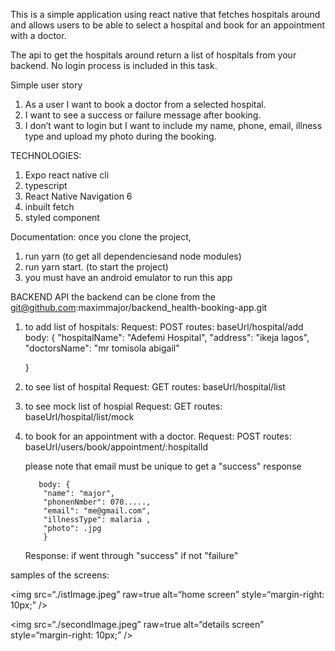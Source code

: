 This is a simple application using react native that fetches hospitals
around and allows users to be able to select a hospital and book for
an appointment with a doctor. 

The api to get the hospitals around return a list of hospitals from your backend.
No login process is included in this task.


Simple user story
1. As a user I want to book a doctor from a selected hospital.
2. I want to see a success or failure message after booking.
3. I don’t want to login but I want to include my name, phone, email,
   illness type and upload my photo during the booking.

TECHNOLOGIES:
1. Expo react native cli
2. typescript
3. React Native Navigation 6
4. inbuilt fetch
5. styled component


Documentation: once you clone the project,
1. run yarn (to get all dependenciesand node modules)
2. run yarn start. (to start the project)
3. you must have an android emulator to run this app



BACKEND API
the backend can be clone from the
git@github.com:maximmajor/backend_health-booking-app.git


1.  to add list of hospitals:
    Request: POST
    routes: baseUrl/hospital/add
          body: {
            "hospitalName": "Adefemi Hospital",
            "address": "ikeja lagos",
            "doctorsName": "mr tomisola abigail"

    }

2.  to see list of hospital
    Request: GET
    routes: baseUrl/hospital/list

3.  to see mock list of hospial
    Request: GET
    routes: baseUrl/hospital/list/mock


4.  to book for an appointment with a doctor.
    Request: POST
    routes: baseUrl/users/book/appointment/:hospitalId

    please note that email must be unique to get a "success" response

           body: {
            "name": "major",
            "phonenNmber": 070.....,
            "email": "me@gmail.com",
            "illnessType": malaria ,
            "photo": .jpg
            }

    Response:
    if went through "success"
    if not "failure"

samples of the screens:

<img
src=“./istImage.jpeg”
raw=true
alt=“home screen”
style=“margin-right: 10px;”
/>


<img
src=“./secondImage.jpeg”
raw=true
alt=“details screen”
style=“margin-right: 10px;”
/>
